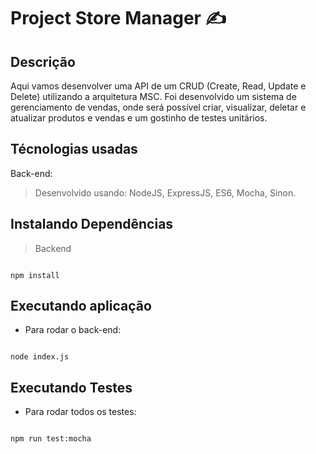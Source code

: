 
#  Project Store Manager ✍
## Descrição

Aqui vamos desenvolver uma API de um CRUD (Create, Read, Update e Delete) utilizando a arquitetura MSC. Foi desenvolvido um sistema de gerenciamento de vendas, onde será possível criar, visualizar, deletar e atualizar produtos e vendas e um gostinho de testes unitários.

##  Técnologias usadas

Back-end:

> Desenvolvido usando: NodeJS, ExpressJS, ES6, Mocha, Sinon.

##  Instalando Dependências

> Backend

```

npm install

```

##  Executando aplicação

* Para rodar o back-end:

```

node index.js

```

##  Executando Testes

* Para rodar todos os testes:

```

npm run test:mocha

```
